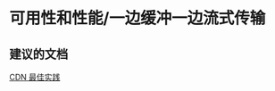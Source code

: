 <properties
    pageTitle="availability and performance/buffering while streaming"
    description="可用性和性能/一边缓冲一边流式传输"
    service="microsoft.cdn"
    resource="profiles"
    authors="aashu"
    displayOrder=""
    selfHelpType="generic"
    supportTopicIds="32302782"
    resourceTags=""
    productPesIds="15528"
    cloudEnvironments="public"
/>


# 可用性和性能/一边缓冲一边流式传输


## **建议的文档**
[CDN 最佳实践](https://azure.microsoft.com/documentation/articles/best-practices-cdn/)



<!--HONumber=Jul16_HO4-->



